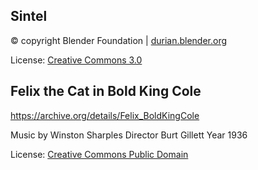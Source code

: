 ## Sintel

© copyright Blender Foundation | [durian.blender.org](durian.blender.org)

License: [Creative Commons 3.0](http://creativecommons.org/licenses/by/3.0/)


## Felix the Cat in Bold King Cole

https://archive.org/details/Felix_BoldKingCole

Music by Winston Sharples
Director Burt Gillett
Year 1936

License: [Creative Commons Public Domain](http://creativecommons.org/licenses/publicdomain/)